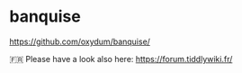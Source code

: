 # banquise

https://github.com/oxydum/banquise/



🇫🇷 Please have a look also here: https://forum.tiddlywiki.fr/
